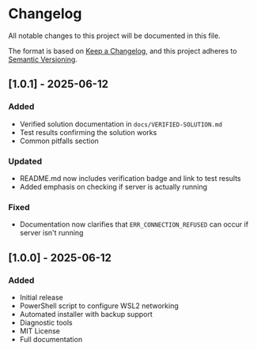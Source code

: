 # Changelog

All notable changes to this project will be documented in this file.

The format is based on [Keep a Changelog](https://keepachangelog.com/en/1.0.0/),
and this project adheres to [Semantic Versioning](https://semver.org/spec/v2.0.0.html).

## [1.0.1] - 2025-06-12

### Added
- Verified solution documentation in `docs/VERIFIED-SOLUTION.md`
- Test results confirming the solution works
- Common pitfalls section

### Updated
- README.md now includes verification badge and link to test results
- Added emphasis on checking if server is actually running

### Fixed
- Documentation now clarifies that `ERR_CONNECTION_REFUSED` can occur if server isn't running

## [1.0.0] - 2025-06-12

### Added
- Initial release
- PowerShell script to configure WSL2 networking
- Automated installer with backup support
- Diagnostic tools
- MIT License
- Full documentation